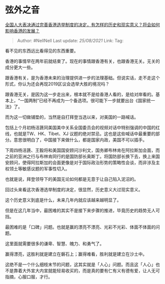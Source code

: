 # 弦外之音
[全国人大表决通过完善香港选举制度的决定，有怎样的历史和现实意义？将会如何影响香港的发展？](https://www.zhihu.com/question/447712125/answer/1775272050)

> Author: #NellNell
> Last update: *25/08/2021*
> Link:
> Tag:

看不见的东西远比看得见的东西重要。

香港的事情早在两年前就结束了。现在的事情跟香港有关，也跟香港无关。无关的成分更大一些。

跟香港有关，是为香港未来的治理提供进一步的法理基础。但说实话，走不走这个形式，你认为还会再现2019区议会选举大胜的境况吗？

跟香港无关，是因为这一步走出来，根本就不是给香港人看的，是给对岸看的。基本上，“一国两制”已经不再成为一个备选项。很可能下一步就要出台《国家统一法》了。

而为这一切做铺垫的，当然是自打拜登当选以来，对美国的一路喊话。

包括上个月初杨洁篪同美国美中关系全国委员会的视频对话中特别强调的中国的红线，也就是TW、HK、Tibet、XJ 议题的绝对禁忌。这也是这些喊话中最重要的部分。意思很明白了，中国接下来做什么，都是国家内政，美国不可以插手。

下周四杨洁篪、王毅将和美国国安顾问沙利文，国务卿布林肯在阿拉斯加会面，而之前的亚洲之行与布林肯同行的是国防部长奥斯丁。将国防部长换下去，换上来国安顾问，使得阿拉斯加的会面更像是对于国际政治形势的策略性会谈，而非涉及主权领土等敏感议题的军事性切入。

也就是说，拜登领导下的美国无论如何都是无意于让自己陷入泥沼的。

回过头来看这次香港选举制度的决定，很显然，历史意义大过现实意义。

这个历史意义到底是什么，未来几年内就应该越来越明显了。

但是在这几年当中，最困难的其实不是接下来步骤的推进，毕竟历史的趋势无人可挡。

最困难的是「口碑」问题。也就是赢的漂亮不漂亮、光彩不光彩、体面不体面的问题。

这里面就需要很多的谦卑、智慧、魄力、和勇气了。

赢得漂亮，这胜利就是建立在磐石上；赢得难看，胜利就是建立在沙土中。

这绝不是一个什么细枝末节的问题，这其实就是「人心」问题。而且这「人心」也不是靠着大外宣大内宣就能轻易收买的，而是真的要有仁有义有德有爱，让人无可指摘，心服口服，才行。
